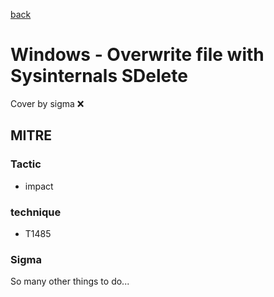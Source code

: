 [back](../index.md)
# Windows - Overwrite file with Sysinternals SDelete
Cover by sigma :x: 

## MITRE
### Tactic
  - impact

### technique
  - T1485

### Sigma

 So many other things to do...